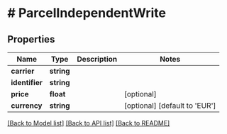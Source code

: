 # # ParcelIndependentWrite

## Properties

Name | Type | Description | Notes
------------ | ------------- | ------------- | -------------
**carrier** | **string** |  |
**identifier** | **string** |  |
**price** | **float** |  | [optional]
**currency** | **string** |  | [optional] [default to 'EUR']

[[Back to Model list]](../../README.md#models) [[Back to API list]](../../README.md#endpoints) [[Back to README]](../../README.md)
